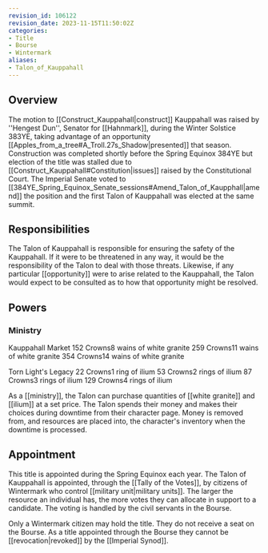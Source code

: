 ```yaml
---
revision_id: 106122
revision_date: 2023-11-15T11:50:02Z
categories:
- Title
- Bourse
- Wintermark
aliases:
- Talon_of_Kauppahall
---
```


## Overview
The motion to [[Construct_Kauppahall|construct]] Kauppahall was raised by ''Hengest Dun'', Senator for [[Hahnmark]], during the Winter Solstice 383YE, taking advantage of an opportunity [[Apples_from_a_tree#A_Troll.27s_Shadow|presented]] that season. Construction was completed shortly before the Spring Equinox 384YE but election of the title was stalled due to [[Construct_Kauppahall#Constitution|issues]] raised by the Constitutional Court. The Imperial Senate voted to [[384YE_Spring_Equinox_Senate_sessions#Amend_Talon_of_Kaupphall|amend]] the position and the first Talon of Kauppahall was elected at the same summit.

## Responsibilities
The Talon of Kauppahall is responsible for ensuring the safety of the Kauppahall. If it were to be threatened in any way, it would be the responsibility of the Talon to deal with those threats. Likewise, if any particular [[opportunity]] were to arise related to the Kauppahall, the Talon would expect to be consulted as to how that opportunity might be resolved.

## Powers
### Ministry

Kauppahall Market
152 Crowns8 wains of white granite
259 Crowns11 wains of white granite
354 Crowns14 wains of white granite

Torn Light's Legacy
22 Crowns1 ring of ilium
53 Crowns2 rings of ilium
87 Crowns3 rings of ilium
129 Crowns4 rings of ilium


As a [[ministry]], the Talon can purchase quantities of [[white granite]] and [[ilium]] at a set price. The Talon spends their money and makes their choices during downtime from their character page. Money is removed from, and resources are placed into, the character's inventory when the downtime is processed.

## Appointment
This title is appointed during the Spring Equinox each year. The Talon of Kauppahall is appointed, through the [[Tally of the Votes]], by citizens of Wintermark who control [[military unit|military units]]. The larger the resource an individual has, the more votes they can allocate in support to a candidate. The voting is handled by the civil servants in the Bourse. 

Only a Wintermark citizen may hold the title. They do not receive a seat on the Bourse. As a title appointed through the Bourse they cannot be [[revocation|revoked]] by the [[Imperial Synod]].





